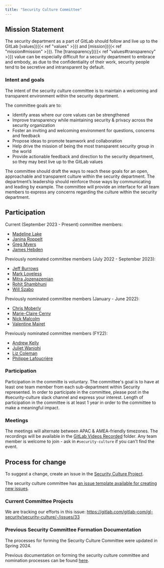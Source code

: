 ```yaml
---
title: "Security Culture Committee"
---
```


## Mission Statement

The security department as a part of GitLab should follow and live up to the GitLab [values]({{< ref "values" >}}) and [mission]({{< ref "mission#mission" >}}).
The [transparency]({{< ref "values#transparency" >}}) value can be especially difficult for a security department to embrace and embody, as due to the confidentiality of their work, security people tend to be secretive and intransparent by default.

### Intent and goals

The intent of the security culture committee is to maintain a welcoming and transparent environment within the security department.

The committee goals are to:

- Identify areas where our core values can be strengthened
- Improve transparency while maintaining security & privacy across the security organization
- Foster an inviting and welcoming environment for questions, concerns and feedback
- Propose ideas to promote teamwork and collaboration
- Help drive the mission of being the most transparent security group in the world
- Provide actionable feedback and direction to the security department, so they may best live up to the GitLab values

The committee should draft the ways to reach these goals for an open, approachable and transparent culture within the security department. The department’s leadership should reinforce those ways by communicating and leading by example. The committee will provide an interface for all team members to express any concerns regarding the culture within the security department.

## Participation

Current (September 2023 - Present) committee members:

- [Madeline Lake](https://gitlab.com/madlake)
- [Janina Roppelt](https://gitlab.com/jroppelt)
- [Greg Myers](https://gitlab.com/greg)
- [James Hebden](https://gitlab.com/jhebden)

Previously nominated committee members (July 2022 - September 2023):

- [Jeff Burrows](https://gitlab.com/jburrows001)
- [Mark Loveless](https://gitlab.com/mloveless)
- [Mitra Jozenazemian](https://gitlab.com/mjozenazemian)
- [Rohit Shambhuni](https://gitlab.com/rshambhuni)
- [Will Szabo](https://gitlab.com/wszabo)

Previously nominated committee members (January - June 2022):

- [Chris Moberly](https://gitlab.com/cmoberly)
- [Marie-Claire Cerny](https://gitlab.com/marieclairecerny)
- [Nick Malcolm](https://gitlab.com/nmalcolm)
- [Valentine Mairet](https://gitlab.com/vmairet)

Previously nominated committee members (FY22):

- [Andrew Kelly](https://gitlab.com/ankelly)
- [Juliet Wanjohi](https://gitlab.com/jwanjohi)
- [Liz Coleman](https://gitlab.com/lcoleman)
- [Philippe Lafoucrière](https://gitlab.com/plafoucriere)

### Participation

 Participation in the committe is voluntary. The committee's goal is to have at least one team member from each sub-department within Security represented. In order to participate in the committee, please post in the #security-culture slack channel and express your interest. Length of participation in the committee is at least 1 year in order to the committee to make a meaningful impact.

### Meetings

The meetings will alternate between APAC & AMEA-friendly timezones. The recordings will be available in the [GitLab Videos Recorded](https://drive.google.com/drive/folders/1bGPEGVdzoT650bFc7nAmU5nBzHu0rRe1) folder. Any team member is welcome to join - ask in `#security-culture` if you can't find the event.

## Process for change

To suggest a change, create an issue in the [Security Culture Project](https://gitlab.com/gitlab-com/gl-security/security-culture/-/issues).

The security culture committee has [an issue template available for creating new issues](https://gitlab.com/gitlab-com/gl-security/security-culture/-/issues/new?issuable_template=security_culture).

### Current Committee Projects

We are tracking our efforts in this issue: <https://gitlab.com/gitlab-com/gl-security/security-culture/-/issues/33>

### Previous Security Committee Formation Documentation

The processes for forming the Security Culture Committee were updated in Spring 2024.

Previous documentation on forming the security culture committee and nomination processes can be found [here](https://gitlab.com/gitlab-com/content-sites/handbook/-/blob/06e23cbcfada90c2b8ae01d89335efde5c248cd5/content/handbook/security/security-culture.md#formation-process-overview).
